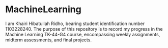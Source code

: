 # MachineLearning
I am Khairi Hibatullah Ridho, bearing student identification number 1103228240. The purpose of this repository is to record my progress in the Machine Learning TK-44-G4 course, encompassing weekly assignments, midterm assessments, and final projects.
